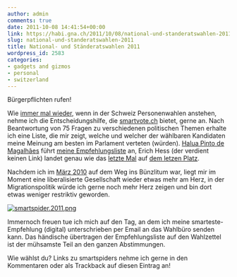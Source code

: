 ```yaml
---
author: admin
comments: true
date: 2011-10-08 14:41:54+00:00
link: https://habi.gna.ch/2011/10/08/national-und-standeratswahlen-2011/
slug: national-und-standeratswahlen-2011
title: National- und Ständeratswahlen 2011
wordpress_id: 2583
categories:
- gadgets and gizmos
- personal
- switzerland
---
```


Bürgerpflichten rufen!

Wie [immer mal wieder](https://habi.gna.ch/?s=smartvote), wenn in der Schweiz Personenwahlen anstehen, nehme ich die Entscheidungshilfe, die [smartvote.ch](http://smartvote.ch/) bietet, gerne an. Nach Beantwortung von 75 Fragen zu verschiedenen politischen Themen erhalte ich eine Liste, die mir zeigt, welche und welcher der wählbaren Kandidaten meine Meinung am besten im Parlament verteten (würden). [Halua Pinto de Magalhães](http://halua.ch) führt [meine Empfehlungsliste](https://habi.gna.ch/wp-content/uploads/2011/10/recommendation.nationalrat.2011.pdf) an, Erich Hess (der verdient keinen Link) landet genau wie das [letzte Mal](http://status.davidhaberthuer.ch/notice/11258) auf [dem letzen Platz](http://cl.ly/AnMl).

Nachdem ich im [März 2010](https://habi.gna.ch/2010/03/22/regierungsratswahlen/) auf dem Weg ins Bünzlitum war, liegt mir im Moment eine liberalisierte Gesellschaft wieder etwas mehr am Herz, in der Migrationspolitik würde ich gerne noch mehr Herz zeigen und bin dort etwas weniger restriktiv geworden.  

[![smartspider.2011.png](https://habi.gna.ch/wp-content/uploads/2011/10/smartspider.2011-tm.jpg)](https://habi.gna.ch/wp-content/uploads/2011/10/smartspider.2011.png)

Immernoch freuen tue ich mich auf den Tag, an dem ich meine smarteste-Empfehlung (digital) unterschrieben per Email an das Wahlbüro senden kann. Das händische übertragen der Empfehlungsliste auf den Wahlzettel ist der mühsamste Teil an den ganzen Abstimmungen.

Wie wählst du? Links zu smartspiders nehme ich gerne in den Kommentaren oder als Trackback auf diesen Eintrag an!